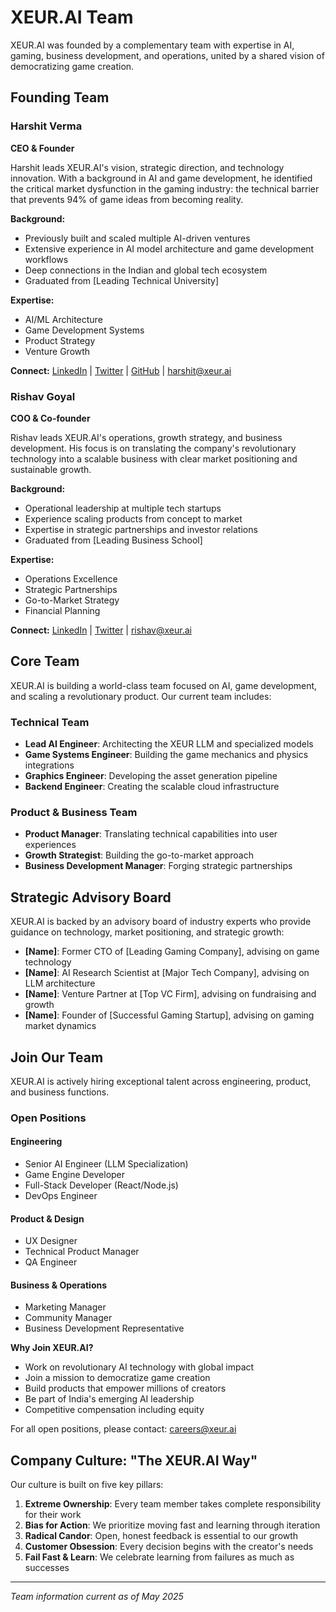 # XEUR.AI Team

XEUR.AI was founded by a complementary team with expertise in AI, gaming, business development, and operations, united by a shared vision of democratizing game creation.

## Founding Team

### Harshit Verma
**CEO & Founder**

Harshit leads XEUR.AI's vision, strategic direction, and technology innovation. With a background in AI and game development, he identified the critical market dysfunction in the gaming industry: the technical barrier that prevents 94% of game ideas from becoming reality.

**Background:**
- Previously built and scaled multiple AI-driven ventures
- Extensive experience in AI model architecture and game development workflows
- Deep connections in the Indian and global tech ecosystem
- Graduated from [Leading Technical University]

**Expertise:**
- AI/ML Architecture
- Game Development Systems
- Product Strategy
- Venture Growth

**Connect:**
[LinkedIn](https://linkedin.com/) | [Twitter](https://twitter.com/) | [GitHub](https://github.com/) | harshit@xeur.ai

### Rishav Goyal
**COO & Co-founder**

Rishav leads XEUR.AI's operations, growth strategy, and business development. His focus is on translating the company's revolutionary technology into a scalable business with clear market positioning and sustainable growth.

**Background:**
- Operational leadership at multiple tech startups
- Experience scaling products from concept to market
- Expertise in strategic partnerships and investor relations
- Graduated from [Leading Business School]

**Expertise:**
- Operations Excellence
- Strategic Partnerships
- Go-to-Market Strategy
- Financial Planning

**Connect:**
[LinkedIn](https://linkedin.com/) | [Twitter](https://twitter.com/) | rishav@xeur.ai

## Core Team

XEUR.AI is building a world-class team focused on AI, game development, and scaling a revolutionary product. Our current team includes:

### Technical Team
- **Lead AI Engineer**: Architecting the XEUR LLM and specialized models
- **Game Systems Engineer**: Building the game mechanics and physics integrations
- **Graphics Engineer**: Developing the asset generation pipeline
- **Backend Engineer**: Creating the scalable cloud infrastructure

### Product & Business Team
- **Product Manager**: Translating technical capabilities into user experiences
- **Growth Strategist**: Building the go-to-market approach
- **Business Development Manager**: Forging strategic partnerships

## Strategic Advisory Board

XEUR.AI is backed by an advisory board of industry experts who provide guidance on technology, market positioning, and strategic growth:

- **[Name]**: Former CTO of [Leading Gaming Company], advising on game technology
- **[Name]**: AI Research Scientist at [Major Tech Company], advising on LLM architecture
- **[Name]**: Venture Partner at [Top VC Firm], advising on fundraising and growth
- **[Name]**: Founder of [Successful Gaming Startup], advising on gaming market dynamics

## Join Our Team

XEUR.AI is actively hiring exceptional talent across engineering, product, and business functions.

### Open Positions

#### Engineering
- Senior AI Engineer (LLM Specialization)
- Game Engine Developer
- Full-Stack Developer (React/Node.js)
- DevOps Engineer

#### Product & Design
- UX Designer
- Technical Product Manager
- QA Engineer

#### Business & Operations
- Marketing Manager
- Community Manager
- Business Development Representative

**Why Join XEUR.AI?**
- Work on revolutionary AI technology with global impact
- Join a mission to democratize game creation
- Build products that empower millions of creators
- Be part of India's emerging AI leadership
- Competitive compensation including equity

For all open positions, please contact: careers@xeur.ai

## Company Culture: "The XEUR.AI Way"

Our culture is built on five key pillars:

1. **Extreme Ownership**: Every team member takes complete responsibility for their work
2. **Bias for Action**: We prioritize moving fast and learning through iteration
3. **Radical Candor**: Open, honest feedback is essential to our growth
4. **Customer Obsession**: Every decision begins with the creator's needs
5. **Fail Fast & Learn**: We celebrate learning from failures as much as successes

---

*Team information current as of May 2025*